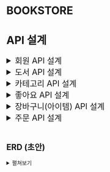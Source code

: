 # BOOKSTORE

# API 설계

<details>
    <summary style="font-size: 1.5em;"> 회원 API 설계 </summary>
    <div markdown="1">

### 1. 회원 가입

-   Method
    -   POST
-   URI
    -   /join
-   HTTP status code
    -   성공 201
-   Request Body
    ```javascript
    {
        email: "사용자가 입력한 이메일",
        password: "사용자가 입력한 비밀번호"
    }
    ```
-   Response Body

### 2. 로그인

-   Method
    -   POST
-   URI
    -   /login
-   HTTP status code
    -   성공 200
-   Request Body
    ```javascript
    {
        email: "사용자가 입력한 이메일",
        password: "사용자가 입력한 비밀번호"
    }
    ```
-   Response Body
    -   JWT Token

### 3. 비밀번호 초기화 요청

-   비밀번호를 잊어버렸을 때
-   즉, 로그인 전에 사용하는 기능

-   Method
    -   POST
-   URI
    -   /reset
-   HTTP status code
    -   성공 200
-   Request Header
    ```javascript
    {
        "authorization": "eyJhbGciOiJI~.3MiOiJvbmVpayJ9~.HPCqTMK"
    }
    ```
-   Request Body
    ```javascript
    {
        email: '사용자가 입력한 이메일',
        password: '사용자가 입력한 비밀번호'
    }
    ```
-   Response Body
    ```javascript
    {
        email: '사용자가 입력한 이메일',
    }
    ```

### 4. 비밀번호 초기화 (수정)

-   Method
    -   PUT
-   URI
    -   /reset
-   HTTP status code
    -   성공 200
-   Request Body
    ```javascript
    {
        email: '비밀번호 초기화 요청 페이지에서 입력했던 이메일',
        password: '사용자가 입력한 비밀번호'
    }
    ```
-   Response Body

        </div>

</details>
<details>
    <summary style="font-size: 1.5em;"> 도서 API 설계 </summary>
    <div markdown="2">

### 1. 전체 도서 조회

-   추가 고려 사항
    -   이미지 경로
    -   n개씩 보내주기
-   Method
    -   GET
-   URI
    -   /books?limit={page당 도서 수}&currentPage={현재 page}
-   HTTP status code
    -   성공 200
-   Request Body

-   Response Body

    ```javascript
    /*
    전체 도서 목록에는 도서의 상세 정보를 포함합니다
    필요한 데이터만 선별하여 구현 부탁드립니다
    */
    {

        books: [
            {
                book_id: 도서 id,
                title: "도서 제목",
                img: 이미지 id(picsum image #id)
                author: "도서 작가",
                summary: "도서 요약 설명",
                price: 가격,
                likes: 좋아요 수,
                published_date: "출간일"
            },
            {
                book_id: 도서 id,
                title: "도서 제목",
                img: 이미지 id(picsum image #id)
                author: "도서 작가",
                summary: "도서 요약 설명",
                price: 가격,
                likes: 좋아요 수,
                published_date: "출간일"
            }
            ...
        ],
        pagination: {
            currentPage: 현재 페이지
            totalBooks: 총 도서 수
        }

    }

    ```

### 2. 개별 도서 조회

-   추가 고려 사항
    -   이미지 경로
-   Method
    -   GET
-   URI
    -   /books/{bookId}
-   HTTP status code
    -   성공 200
-   Request Body

-   Response Body

    ```javascript
    {
        book_id: 도서 id,
        title: "도서 제목",
        img: 이미지 id(picsum image #id)
        category_name: "도서 카테고리 이름",
        form: "도서 포맷",
        author: "도서 작가",
        isbn: "isbn",
        pages: "쪽 수",
        summary: "도서 요약 설명",
        detail: "도서 상세 설명",
        contents: "목차",
        price: 가격,
        likes: 좋아요 수,
        published_date: "출간일"
    }

    ```

### 3. 카테고리별 도서 목록 조회

-   고려 사항
    -   news: true => 신간 조회(기준: 출간일 30일 이내)(완료)
-   Method
    -   GET
-   URI
    -   /books?categoryId={categoryId}&news={boolean}
-   HTTP status code
    -   성공 200
-   Request Body
-   Response Body

    ```javascript
    [
        {
            book_id: 도서 id,
            category_id: 도서 카테고리 id,
            title: "도서 제목",
            img: 이미지 id(picsum image #id)
            author: "도서 작가",
            summary: "도서 요약 설명",
            price: 가격,
            likes: 좋아요 수,
            published_date: "출간일"
        },
        {
            book_id: 도서 id,
            category_id: 도서 카테고리 id,
            title: "도서 제목",
            img: 이미지 id(picsum image #id)
            category: "도서 카테고리",
            author: "도서 작가",
            summary: "도서 요약 설명",
            price: 가격,
            likes: 좋아요 수,
            published_date: "출간일"
        }
        ...
    ]

    ```

    </div>

</details>

<details>
    <summary style="font-size: 1.5em;"> 카테고리 API 설계 </summary>
    <div markdown="3">

### 1. 카테고리 전체 조회

-   Method
    -   GET
-   URI
    -   /category
-   HTTP status code
    -   성공 200
-   Request Body

-   Response Body

    ```javascript
    [
        {
            id: 0,
            category_name: "동화"
        },
        {
            id: 1,
            category_name: "소설"
        }
        ...
    ]
    ```

    </div>

</details>

<details>
    <summary style="font-size: 1.5em;"> 좋아요 API 설계 </summary>
    <div markdown="4">

### 1. 좋아요 추가

-   Method
    -   POST
-   URI
    -   /likes/{book_id}
-   HTTP status code

    -   성공 200

-   Request Headers
    ```javascript
    {
        "authorization": "eyJhbGciOiJI~.3MiOiJvbmVpayJ9~.HPCqTMK"
    }
    ```
-   Request Body

-   Response Body

### 2. 좋아요 취소

-   Method
    -   DELETE
-   URI
    -   /likes/{book_id}
-   HTTP status code
    -   성공 200
-   Request Headers
    ```javascript
    {
        "authorization": "eyJhbGciOiJI~.3MiOiJvbmVpayJ9~.HPCqTMK"
    }
    ```
-   Request Body

-   Response Body
    </div>

</details>

<details>
    <summary style="font-size: 1.5em;"> 장바구니(아이템) API 설계 </summary>
    <div markdown="5">

### 1. 장바구니 담기

-   JWT 필요

-   Method
    -   POST
-   URI
    -   /cart
-   HTTP status code
    -   성공 201
-   Request Headers
    ```javascript
    {
        "authorization": "eyJhbGciOiJI~.3MiOiJvbmVpayJ9~.HPCqTMK"
    }
    ```
-   Request Body

    ```javascript
    {
        book_id: 도서 id,
        quantity: 수량
    }
    ```

-   Response Body

### 2. 장바구니 아이템 목록 조회 / 선택한 장바구니 상품 목록 조회

-   Method
    -   GET
-   URI
    -   /cart
-   HTTP status code
    -   성공 200
-   Request Headers
    ```javascript
    {
        "authorization": "eyJhbGciOiJI~.3MiOiJvbmVpayJ9~.HPCqTMK"
    }
    ```
-   Request Body

    ```javascript
    {
        selected: [cartItem_id, cartItem_id ...]
    }

    ```

-   Response Body

    ```javascript
    [
        {
            id: 장바구니 도서 id,
            book_id: 도서 id,
            title: "도서 제목",
            summary: "도서 요약",
            quantity: 수량,
            price: 가격
        },
        {
            id: 장바구니 도서 id,
            book_id: 도서 id,
            title: "도서 제목",
            summary: "도서 요약",
            quantity: 수량,
            price: 가격
        },
        ...
    ]
    ```

### 3. 장바구니 삭제

-   Method
    -   DELETE
-   URI
    -   /cart/{cart_id}
-   HTTP status code
    -   성공 200
-   Request Body

-   Response Body

    </div>

</details>

<details>
    <summary style="font-size: 1.5em;"> 주문 API 설계 </summary>
    <div markdown="6">

### 1. 주문하기

-   고려 사항

    -   주문하기 = 주문 등록(INSERT)
    -   장바구니 테이블에서 주문된 상품(DELETE)

-   Method
    -   POST
-   URI
    -   /orders
-   HTTP status code
    -   성공 201
-   Request Body

    ```javascript
    {

        cartItems: [장바구니 도서 id, 장바구니 도서 id...] // 3. orderedBook INSERT
        delivery: { // 1. delivery INSERT
            adress: "주소",
            receiver: "받는 사람",
            contact: "010-0000-0000",
        }
        userId: 회원 id, // 2. orders INSERT
        firstBookTitle: "대표 책 제목",
        totalPrice: "총 금액",
        totalQuantity: "총 수량"
    }
    ```

-   Response Body

### 2. 주문 목록(내역) 조회

-   Method
    -   GET
-   URI
    -   /orders
-   HTTP status code
    -   성공 200
-   Request Body

    ```javascript
    {
        "userId": 사용자 id
    }
    ```

-   Response Body
    ```javascript
    [
        {
            orderId: 주문 id,
            created_at: "주문 일자",
            adress: "배송지 주소",
            receiver: "받는 사람 이름",
            contact: "010-0000-0000",
            bookTitle: "대표 책 제목",
            totalPrice: "총 결제 금액",
            totalQuantity: "총 수량"
        },
        {
            orderId: 주문 id,
            created_at: "주문 일자",
            adress: "배송지 주소",
            receiver: "받는 사람 이름",
            contact: "010-0000-0000",
            bookTitle: "대표 책 제목",
            totalPrice: "총 결제 금액",
            totalQuantity: "총 수량"
        }
        ...
    ]
    ```

### 3. 주문 상세 상품 조회

-   Method
    -   GET
-   URI
    -   /orders/{order_id}
-   HTTP status code
    -   성공 200
-   Request Body

-   Response Body

    ```javascript
    [
        {
            bookId: "도서 id",
            title: "책 제목",
            author: "작가명",
            price: 가격,
            quantity: 수량,
        },
        {
            bookId: "도서 id",
            title: "책 제목",
            author: "작가명",
            price: 가격,
            quantity: 수량,
        }
        ...
    ]
    ```

    </div>

</details>

<br>

## ERD (초안)

<details>
<summary> 펼쳐보기 </summary>
<div markdown="1">

![book_store_erd](https://github.com/namu56/book-store-project/assets/107787137/8c4fe903-971e-436c-8191-05c8025ef68c)

</div>
</details>
